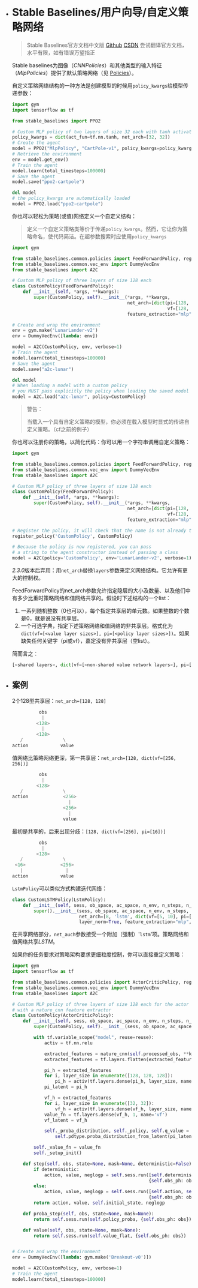 - # Stable Baselines/用户向导/自定义策略网络

  > Stable Baselines官方文档中文版 [Github](https://github.com/DBWangML/stable-baselines-zh) [CSDN](https://blog.csdn.net/The_Time_Runner/article/details/97392656)
  > 尝试翻译官方文档，水平有限，如有错误万望指正

  Stable baselines为图像（*CNNPolicies*）和其他类型的输入特征（*MlpPolicies*）提供了默认策略网络（见 [Policies](https://stable-baselines.readthedocs.io/en/master/modules/policies.html#policies)）。

  自定义策略网络结构的一种方法是创建模型的时候用`policy_kwargs`给模型传递参数：

  ```python
  import gym
  import tensorflow as tf
  
  from stable_baselines import PPO2
  
  # Custom MLP policy of two layers of size 32 each with tanh activation function
  policy_kwargs = dict(act_fun=tf.nn.tanh, net_arch=[32, 32])
  # Create the agent
  model = PPO2("MlpPolicy", "CartPole-v1", policy_kwargs=policy_kwargs, verbose=1)
  # Retrieve the environment
  env = model.get_env()
  # Train the agent
  model.learn(total_timesteps=100000)
  # Save the agent
  model.save("ppo2-cartpole")
  
  del model
  # the policy_kwargs are automatically loaded
  model = PPO2.load("ppo2-cartpole")
  ```

  你也可以轻松为策略(或值)网络定义一个自定义结构：

  > 定义一个自定义策略类等价于传递`policy_kwargs`。然而，它让你为策略命名，使代码简洁。在超参数搜索时应使用`policy_kwargs`

  ```python
  import gym
  
  from stable_baselines.common.policies import FeedForwardPolicy, register_policy
  from stable_baselines.common.vec_env import DummyVecEnv
  from stable_baselines import A2C
  
  # Custom MLP policy of three layers of size 128 each
  class CustomPolicy(FeedForwardPolicy):
      def __init__(self, *args, **kwargs):
          super(CustomPolicy, self).__init__(*args, **kwargs,
                                             net_arch=[dict(pi=[128, 128, 128],
                                                            vf=[128, 128, 128])],
                                             feature_extraction="mlp")
  
  # Create and wrap the environment
  env = gym.make('LunarLander-v2')
  env = DummyVecEnv([lambda: env])
  
  model = A2C(CustomPolicy, env, verbose=1)
  # Train the agent
  model.learn(total_timesteps=100000)
  # Save the agent
  model.save("a2c-lunar")
  
  del model
  # When loading a model with a custom policy
  # you MUST pass explicitly the policy when loading the saved model
  model = A2C.load("a2c-lunar", policy=CustomPolicy)
  ```

  > 警告：
  >
  > 当载入一个具有自定义策略的模型，你必须在载入模型时显式的传递自定义策略。（cf之前的例子）

  你也可以注册你的策略，以简化代码：你可以用一个字符串调用自定义策略：

  ```python
  import gym
  
  from stable_baselines.common.policies import FeedForwardPolicy, register_policy
  from stable_baselines.common.vec_env import DummyVecEnv
  from stable_baselines import A2C
  
  # Custom MLP policy of three layers of size 128 each
  class CustomPolicy(FeedForwardPolicy):
      def __init__(self, *args, **kwargs):
          super(CustomPolicy, self).__init__(*args, **kwargs,
                                             net_arch=[dict(pi=[128, 128, 128],
                                                            vf=[128, 128, 128])],
                                             feature_extraction="mlp")
  
  # Register the policy, it will check that the name is not already taken
  register_policy('CustomPolicy', CustomPolicy)
  
  # Because the policy is now registered, you can pass
  # a string to the agent constructor instead of passing a class
  model = A2C(policy='CustomPolicy', env='LunarLander-v2', verbose=1).learn(total_timesteps=100000)
  ```

  *2.3.0*版本后弃用：用`net_arch`替换`layers`参数来定义网络结构。它允许有更大的控制权。

  FeedForwardPolicy的net_arch参数允许指定隐层的大小及数量、以及他们中有多少比重时策略网络和值网络共享的。假设时下述结构的一个list：

  1. 一系列随机整数（0也可以），每个指定共享层的单元数。如果整数的个数是0，就是说没有共享层。
  2. 一个可选字典，指定下述策略网络和值网络的非共享层。格式化为`dict(vf=[<value layer sizes>], pi=[<policy layer sizes>])`。如果缺失任何关键字（pi或vf），嘉定没有非共享层（空list）。

  简而言之：

  ```python
  [<shared layers>, dict(vf=[<non-shared value network layers>], pi=[<non-shared policy network layers>])]
  ```

- ## 案例

  2个128型共享层：`net_arch=[128, 128]`

  ```python
            obs
             |
           <128>
             |
           <128>
     /               \
  action            value
  ```

  值网络比策略网络更深，第一共享层：`net_arch=[128, dict(vf=[256, 256])]`

  ```python
            obs
             |
           <128>
     /               \
  action             <256>
                       |
                     <256>
                       |
                     value
  ```

  最初是共享的，后来出现分歧：`[128, dict(vf=[256], pi=[16])]`

  ```python
            obs
             |
           <128>
     /               \
   <16>             <256>
     |                |
  action            value
  ```

  `LstmPolicy`可以类似方式构建迭代网络：

  ```python
  class CustomLSTMPolicy(LstmPolicy):
      def __init__(self, sess, ob_space, ac_space, n_env, n_steps, n_batch, n_lstm=64, reuse=False, **_kwargs):
          super().__init__(sess, ob_space, ac_space, n_env, n_steps, n_batch, n_lstm, reuse,
                           net_arch=[8, 'lstm', dict(vf=[5, 10], pi=[10])],
                           layer_norm=True, feature_extraction="mlp", **_kwargs)
  ```

  在共享网络部分，`net_auch`参数接受一个附加（强制）'`lstm`'项。策略网络和值网络共享*LSTM*。

  如果你的任务要求对策略架构要求更细粒度控制，你可以直接重定义策略：

  ```python
  import gym
  import tensorflow as tf
  
  from stable_baselines.common.policies import ActorCriticPolicy, register_policy, nature_cnn
  from stable_baselines.common.vec_env import DummyVecEnv
  from stable_baselines import A2C
  
  # Custom MLP policy of three layers of size 128 each for the actor and 2 layers of 32 for the critic,
  # with a nature_cnn feature extractor
  class CustomPolicy(ActorCriticPolicy):
      def __init__(self, sess, ob_space, ac_space, n_env, n_steps, n_batch, reuse=False, **kwargs):
          super(CustomPolicy, self).__init__(sess, ob_space, ac_space, n_env, n_steps, n_batch, reuse=reuse, scale=True)
  
          with tf.variable_scope("model", reuse=reuse):
              activ = tf.nn.relu
  
              extracted_features = nature_cnn(self.processed_obs, **kwargs)
              extracted_features = tf.layers.flatten(extracted_features)
  
              pi_h = extracted_features
              for i, layer_size in enumerate([128, 128, 128]):
                  pi_h = activ(tf.layers.dense(pi_h, layer_size, name='pi_fc' + str(i)))
              pi_latent = pi_h
  
              vf_h = extracted_features
              for i, layer_size in enumerate([32, 32]):
                  vf_h = activ(tf.layers.dense(vf_h, layer_size, name='vf_fc' + str(i)))
              value_fn = tf.layers.dense(vf_h, 1, name='vf')
              vf_latent = vf_h
  
              self._proba_distribution, self._policy, self.q_value = \
                  self.pdtype.proba_distribution_from_latent(pi_latent, vf_latent, init_scale=0.01)
  
          self._value_fn = value_fn
          self._setup_init()
  
      def step(self, obs, state=None, mask=None, deterministic=False):
          if deterministic:
              action, value, neglogp = self.sess.run([self.deterministic_action, self.value_flat, self.neglogp],
                                                     {self.obs_ph: obs})
          else:
              action, value, neglogp = self.sess.run([self.action, self.value_flat, self.neglogp],
                                                     {self.obs_ph: obs})
          return action, value, self.initial_state, neglogp
  
      def proba_step(self, obs, state=None, mask=None):
          return self.sess.run(self.policy_proba, {self.obs_ph: obs})
  
      def value(self, obs, state=None, mask=None):
          return self.sess.run(self.value_flat, {self.obs_ph: obs})
  
  
  # Create and wrap the environment
  env = DummyVecEnv([lambda: gym.make('Breakout-v0')])
  
  model = A2C(CustomPolicy, env, verbose=1)
  # Train the agent
  model.learn(total_timesteps=100000)
  ```

  
